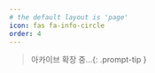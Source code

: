 ```yaml
---
# the default layout is 'page'
icon: fas fa-info-circle
order: 4
---
```


> 아카이브 확장 중...{: .prompt-tip }
